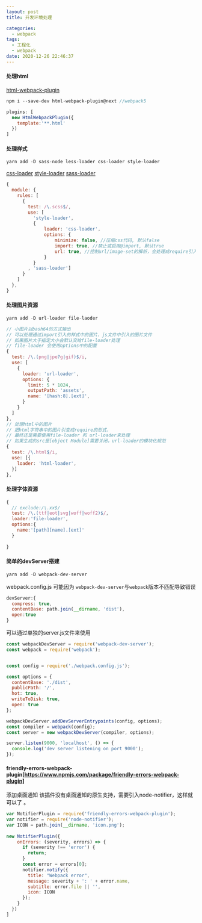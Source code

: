 ```yaml
---
layout: post
title: 开发环境处理

categories:
  - webpack
tags:
  - 工程化
  - webpack
date: 2020-12-26 22:46:37
---
```


#### 处理html

[html-webpack-plugin](https://www.npmjs.com/package/html-webpack-plugin)

```javascript
npm i --save-dev html-webpack-plugin@next //webpack5
```

```javascript
plugins: [
  new HtmlWebpackPlugin({
    template:'**.html'
  })
]
```

#### 处理样式

```javascript
yarn add -D sass-node less-loader css-loader style-loader
```

[css-loader](https://www.npmjs.com/package/css-loader)  [style-loader](https://www.npmjs.com/package/style-loader) [sass-loader](https://www.npmjs.com/package/sass-loader)

```javascript
{
  module: {
    rules: [
      {
        test: /\.scss$/,
        use: [
          'style-loader',
          {
              loader: 'css-loader',
              options: {
                  minimize: false, //压缩css代码, 默认false
                  import: true, //禁止或启用@import, 默认true
                  url: true, //控制url/image-set的解析，会处理成require引入
              }
          }
        , 'sass-loader']
      }
    ]
  },
}
```



#### 处理图片资源

```javascript
yarn add -D url-loader file-laoder
```

```javascript
// 小图片以bash64的方式输出
// 可以处理通过import引入的样式中的图片，js文件中引入的图片文件
// 如果图片大于指定大小会默认交给file-loader处理
// file-loader 会使用options中的配置
{
  test: /\.(png|jpe?g|gif)$/i,
  use: [
    {
      loader: 'url-loader',
      options: {
        limit: 5 * 1024,
        outputPath: 'assets',
        name: '[hash:8].[ext]',
      }
    }
  ]
},
// 处理html中的图片
// 把html字符串中的图片引变成require的形式，
// 最终还是需要使用file-loader 和 url-loader来处理
// 如果生成的src是[object Module]需要关闭，url-loader的模块化规范
{
  test: /\.html$/i,
  use: [{
    loader: 'html-loader',
  }]
},
```

#### 处理字体资源

```javascript
{
  // exclude:/\.xx$/
  test: /\.(ttf|eot|svg|woff|woff2)$/,
  loader:'file-loader',
  options:{
    name:'[path][name].[ext]'
  }
  
}
```

#### 简单的devServer搭建

```javascript
yarn add -D webpack-dev-server
```

webpack.config.js 可能因为 `webpack-dev-server`与`webpack`版本不匹配导致错误

```javascript
devServer:{
  compress: true,
  contentBase: path.join(__dirname, 'dist'),
  open:true
}
```

可以通过单独的server.js文件来使用

```javascript
const webpackDevServer = require('webpack-dev-server');
const webpack = require('webpack');


const config = require('./webpack.config.js');

const options = {
  contentBase: './dist',
  publicPath: '/',
  hot: true,
  writeToDisk: true,
  open: true
};

webpackDevServer.addDevServerEntrypoints(config, options);
const compiler = webpack(config);
const server = new webpackDevServer(compiler, options);

server.listen(9000, 'localhost', () => {
  console.log('dev server listening on port 9000');
});

```


#### friendly-errors-webpack-plugin[https://www.npmjs.com/package/friendly-errors-webpack-plugin]


添加桌面通知
该插件没有桌面通知的原生支持，需要引入node-notifier，这样就可以了 。


```javascript
var NotifierPlugin = require('friendly-errors-webpack-plugin');
var notifier = require('node-notifier');
var ICON = path.join(__dirname, 'icon.png');
 
new NotifierPlugin({
    onErrors: (severity, errors) => {
      if (severity !== 'error') {
        return;
      }
      const error = errors[0];
      notifier.notify({
        title: "Webpack error",
        message: severity + ': ' + error.name,
        subtitle: error.file || '',
        icon: ICON
      });
    }
  })
]
```
